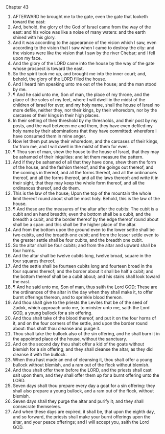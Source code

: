 

Chapter 43

1. AFTERWARD he brought me to the gate, even the gate that looketh toward the east:
2. And, behold, the glory of the God of Israel came from the way of the east: and his voice was like a noise of many waters: and the earth shined with his glory.
3. And it was according to the appearance of the vision which I saw, even according to the vision that I saw when I came to destroy the city: and the visions were like the vision that I saw by the river Chebar; and I fell upon my face.
4. And the glory of the LORD came into the house by the way of the gate whose prospect is toward the east.
5. So the spirit took me up, and brought me into the inner court; and, behold, the glory of the LORD filled the house.
6. And I heard him speaking unto me out of the house; and the man stood by me.
7. ¶ And he said unto me, Son of man, the place of my throne, and the place of the soles of my feet, where I will dwell in the midst of the children of Israel for ever, and my holy name, shall the house of Israel no more defile, neither they, nor their kings, by their whoredom, nor by the carcases of their kings in their high places.
8. In their setting of their threshold by my thresholds, and their post by my posts, and the wall between me and them, they have even defiled my holy name by their abominations that they have committed: wherefore I have consumed them in mine anger.
9. Now let them put away their whoredom, and the carcases of their kings, far from me, and I will dwell in the midst of them for ever.
10. ¶ Thou son of man, shew the house to the house of Israel, that they may be ashamed of their iniquities: and let them measure the pattern.
11. And if they be ashamed of all that they have done, shew them the form of the house, and the fashion thereof, and the goings out thereof, and the comings in thereof, and all the forms thereof, and all the ordinances thereof, and all the forms thereof, and all the laws thereof: and write it in their sight, that they may keep the whole form thereof, and all the ordinances thereof, and do them.
12. This is the law of the house; Upon the top of the mountain the whole limit thereof round about shall be most holy.  Behold, this is the law of the house.
13. ¶ And these are the measures of the altar after the cubits: The cubit is a cubit and an hand breadth; even the bottom shall be a cubit, and the breadth a cubit, and the border thereof by the edge thereof round about shall be a span: and this shall be the higher place of the altar.
14. And from the bottom upon the ground even to the lower settle shall be two cubits, and the breadth one cubit; and from the lesser settle even to the greater settle shall be four cubits, and the breadth one cubit.
15. So the altar shall be four cubits; and from the altar and upward shall be four horns.
16. And the altar shall be twelve cubits long, twelve broad, square in the four squares thereof.
17. And the settle shall be fourteen cubits long and fourteen broad in the four squares thereof; and the border about it shall be half a cubit; and the bottom thereof shall be a cubit about; and his stairs shall look toward the east.
18. ¶ And he said unto me, Son of man, thus saith the Lord GOD; These are the ordinances of the altar in the day when they shall make it, to offer burnt offerings thereon, and to sprinkle blood thereon.
19. And thou shalt give to the priests the Levites that be of the seed of Zadok, which approach unto me, to minister unto me, saith the Lord GOD, a young bullock for a sin offering.
20. And thou shalt take of the blood thereof, and put it on the four horns of it, and on the four corners of the settle, and upon the border round about: thus shalt thou cleanse and purge it.
21. Thou shalt take the bullock also of the sin offering, and he shall burn it in the appointed place of the house, without the sanctuary.
22. And on the second day thou shalt offer a kid of the goats without blemish for a sin offering; and they shall cleanse the altar, as they did cleanse it with the bullock.
23. When thou hast made an end of cleansing it, thou shalt offer a young bullock without blemish, and a ram out of the flock without blemish.
24. And thou shalt offer them before the LORD, and the priests shall cast salt upon them, and they shall offer them up for a burnt offering unto the LORD.
25. Seven days shalt thou prepare every day a goat for a sin offering: they shall also prepare a young bullock, and a ram out of the flock, without blemish.
26. Seven days shall they purge the altar and purify it; and they shall consecrate themselves.
27. And when these days are expired, it shall be, that upon the eighth day, and so forward, the priests shall make your burnt offerings upon the altar, and your peace offerings; and I will accept you, saith the Lord GOD.
